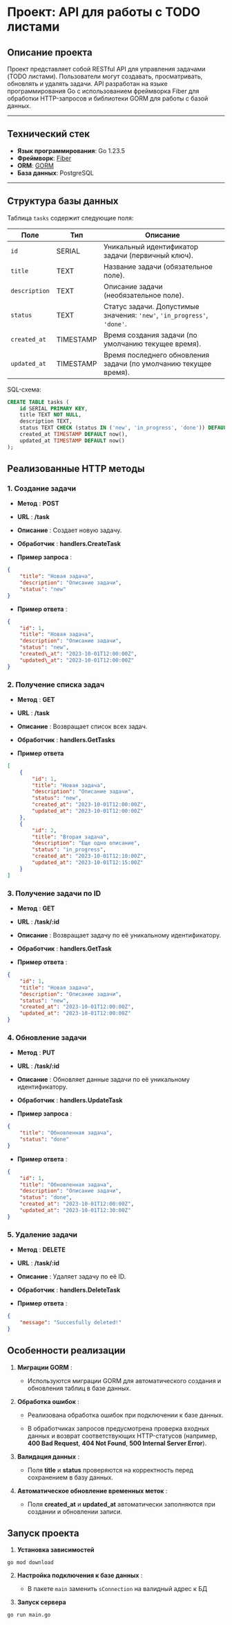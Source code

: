 # Проект: API для работы с TODO листами

## Описание проекта
Проект представляет собой RESTful API для управления задачами (TODO листами). Пользователи могут создавать, просматривать, обновлять и удалять задачи. API разработан на языке программирования Go с использованием фреймворка Fiber для обработки HTTP-запросов и библиотеки GORM для работы с базой данных.

---

## Технический стек
- **Язык программирования**: Go 1.23.5
- **Фреймворк**: [Fiber](https://gofiber.io/)
- **ORM**: [GORM](https://gorm.io/)
- **База данных**: PostgreSQL

---

## Структура базы данных

Таблица `tasks` содержит следующие поля:

| Поле          | Тип           | Описание                                                                 |
|---------------|---------------|-------------------------------------------------------------------------|
| `id`          | SERIAL        | Уникальный идентификатор задачи (первичный ключ).                       |
| `title`       | TEXT          | Название задачи (обязательное поле).                                    |
| `description` | TEXT          | Описание задачи (необязательное поле).                                  |
| `status`      | TEXT          | Статус задачи. Допустимые значения: `'new'`, `'in_progress'`, `'done'`. |
| `created_at`  | TIMESTAMP     | Время создания задачи (по умолчанию текущее время).                     |
| `updated_at`  | TIMESTAMP     | Время последнего обновления задачи (по умолчанию текущее время).        |

SQL-схема:
```sql
CREATE TABLE tasks (
    id SERIAL PRIMARY KEY,
    title TEXT NOT NULL,
    description TEXT,
    status TEXT CHECK (status IN ('new', 'in_progress', 'done')) DEFAULT 'new',
    created_at TIMESTAMP DEFAULT now(),
    updated_at TIMESTAMP DEFAULT now()
);
```

Реализованные HTTP методы
-------------------------

### 1\. Создание задачи

*   **Метод** : **POST**
    
*   **URL** : **/task**
    
*   **Описание** : Создает новую задачу.
    
*   **Обработчик** : **handlers.CreateTask**
    
*   **Пример запроса** :
```json
{ 
    "title": "Новая задача", 
    "description": "Описание задачи", 
    "status": "new"
}
```
    
*   **Пример ответа** :
```json
{ 
    "id": 1, 
    "title": "Новая задача", 
    "description": "Описание задачи", 
    "status": "new", 
    "created\_at": "2023-10-01T12:00:00Z", 
    "updated\_at": "2023-10-01T12:00:00Z"
}
```

### 2\. Получение списка задач

*   **Метод** : **GET**
    
*   **URL** : **/task**
    
*   **Описание** : Возвращает список всех задач.
    
*   **Обработчик** : **handlers.GetTasks**
    
*   **Пример ответа** 
```json
[ 
    { 
        "id": 1, 
        "title": "Новая задача", 
        "description": "Описание задачи", 
        "status": "new", 
        "created_at": "2023-10-01T12:00:00Z", 
        "updated_at": "2023-10-01T12:00:00Z" 
    }, 
    { 
        "id": 2, 
        "title": "Вторая задача", 
        "description": "Еще одно описание", 
        "status": "in_progress", 
        "created_at": "2023-10-01T12:10:00Z", 
        "updated_at": "2023-10-01T12:15:00Z" 
    }
]
```

### 3\. Получение задачи по ID

*   **Метод** : **GET**
    
*   **URL** : **/task/:id**
    
*   **Описание** : Возвращает задачу по её уникальному идентификатору.
    
*   **Обработчик** : **handlers.GetTask**
    
*   **Пример ответа** :
```json
{ 
    "id": 1, 
    "title": "Новая задача", 
    "description": "Описание задачи", 
    "status": "new", 
    "created_at": "2023-10-01T12:00:00Z", 
    "updated_at": "2023-10-01T12:00:00Z"
}
 ```   

### 4\. Обновление задачи

*   **Метод** : **PUT**
    
*   **URL** : **/task/:id**
    
*   **Описание** : Обновляет данные задачи по её уникальному идентификатору.
    
*   **Обработчик** : **handlers.UpdateTask**
    
*   **Пример запроса** :
```json
{ 
    "title": "Обновленная задача", 
    "status": "done"
}
```
    
*   **Пример ответа** :
```json
{
    "id": 1, 
    "title": "Обновленная задача", 
    "description": "Описание задачи", 
    "status": "done", 
    "created_at": "2023-10-01T12:00:00Z", 
    "updated_at": "2023-10-01T12:30:00Z"
}
```

### 5\. Удаление задачи

*   **Метод** : **DELETE**
    
*   **URL** : **/task/:id**
    
*   **Описание** : Удаляет задачу по её ID.
    
*   **Обработчик** : **handlers.DeleteTask**
    
*   **Пример ответа** :
```json
{ 
    "message": "Succesfully deleted!"
}
```

Особенности реализации
----------------------

1.  **Миграции GORM** :
    
    *   Используются миграции GORM для автоматического создания и обновления таблиц в базе данных.
     
        
2.  **Обработка ошибок** :
    
    *   Реализована обработка ошибок при подключении к базе данных.
        
    *   В обработчиках запросов предусмотрена проверка входных данных и возврат соответствующих HTTP-статусов (например, **400 Bad Request**, **404 Not Found**, **500 Internal Server Error**).
        
3.  **Валидация данных** :
    
    *   Поля **title** и **status** проверяются на корректность перед сохранением в базу данных.
        
4.  **Автоматическое обновление временных меток** :
    
    *   Поля **created\_at** и **updated\_at** автоматически заполняются при создании и обновлении записи.
        

Запуск проекта
--------------

1.  **Установка зависимостей**
```bas
go mod download
```
    
2.  **Настройка подключения к базе данных** :
    
    *   В пакете `main` заменить `sConnection` на валидный адрес к БД
        
    
3.  **Запуск сервера**
```bash
go run main.go
```
    
